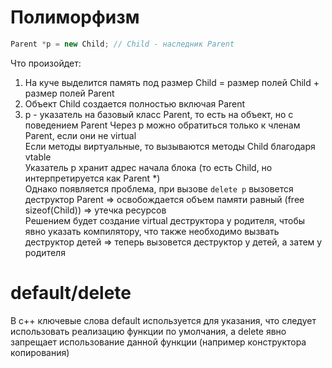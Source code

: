 # Полиморфизм

``` c++
Parent *p = new Child; // Child - наследник Parent
```

Что произойдет:
1) На куче выделится память под размер Child = размер полей Child + размер полей Parent
2) Объект Child создается полностью включая Parent
3) p - указатель на базовый класс Parent, то есть на объект, но с поведением Parent
Через p можно обратиться только к членам Parent, если они не virtual\
Если методы виртуальные, то вызываются методы Child благодаря vtable\
Указатель p хранит адрес начала блока (то есть Child, но интерпретируется как Parent *)\
Однако появляется проблема, при вызове `delete p` вызовется деструктор Parent => освобождается объем памяти равный (free sizeof(Child)) => утечка ресурсов\
Решением будет создание virtual деструктора у родителя, чтобы явно указать компилятору, что также необходимо вызвать деструктор детей => теперь вызовется деструктор у детей, а затем у родителя

# default/delete

В c++ ключевые слова default используется для указания, что следует использовать реализацию функции по умолчания, а delete явно запрещает использование данной функции (например конструктора копирования)
